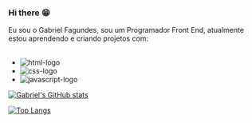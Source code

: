 ### Hi there :grin:

Eu sou o Gabriel Fagundes, sou um Programador Front End, atualmente estou aprendendo e criando projetos com:
<br>
<br>
- <img src="https://img.shields.io/badge/HTML5-E34F26?style=for-the-badge&logo=html5&logoColor=white" alt="html-logo" />
- <img src="https://img.shields.io/badge/CSS3-1572B6?style=for-the-badge&logo=css3&logoColor=white" alt="css-logo" />
- <img src="https://img.icons8.com/?size=100&id=39854&format=png&color=FAB005" alt="javascript-logo" />

[![Gabriel's GitHub stats](https://github-readme-stats.vercel.app/api?username=GabrFagundes)](https://github.com/anuraghazra/github-readme-stats)

[![Top Langs](https://github-readme-stats.vercel.app/api/top-langs/?username=GabrFagundes)](https://github.com/anuraghazra/github-readme-stats)
